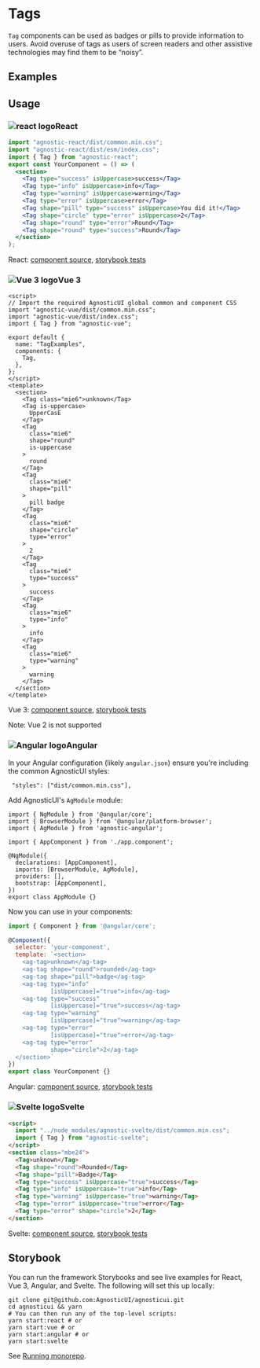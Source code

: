 # Tags

`Tag` components can be used as badges or pills to provide information to users. Avoid overuse of tags as users of screen readers and other assistive technologies may find them to be &ldquo;noisy&rdquo;.

<div class="mbs24"></div>

## Examples

<div class="mbe24"></div>

<TagExamples />

<script>
import TagExamples from '../../components/TagExamples.vue'
import { Alert } from "agnostic-vue";

export default {
  components: { Alert, TagExamples }
}
</script>

<div class="mbe32"></div>

## Usage

<div class="flex">
  <h3 id="react" tabindex="-1">
    <img src="/images/React-icon.svg" alt="react logo">React
  </h3>
</div>

```jsx
import "agnostic-react/dist/common.min.css";
import "agnostic-react/dist/esm/index.css";
import { Tag } from "agnostic-react";
export const YourComponent = () => (
  <section>
    <Tag type="success" isUppercase>success</Tag>
    <Tag type="info" isUppercase>info</Tag>
    <Tag type="warning" isUppercase>warning</Tag>
    <Tag type="error" isUppercase>error</Tag>
    <Tag shape="pill" type="success" isUppercase>You did it!</Tag>
    <Tag shape="circle" type="error" isUppercase>2</Tag>
    <Tag shape="round" type="error">Round</Tag>
    <Tag shape="round" type="success">Round</Tag>
  </section>
);
```

React: [component source](https://github.com/AgnosticUI/agnosticui/blob/master/agnostic-react/src/Tag.tsx), [storybook tests](https://github.com/AgnosticUI/agnosticui/blob/master/agnostic-react/src/stories/Tag.stories.tsx)

<div class="mbe32"></div>

<div class="flex">
  <h3 id="vue-3" tabindex="-1">
    <img src="/images/Vue-icon.svg" alt="Vue 3 logo">Vue 3
  </h3>
</div>

```vue
<script>
// Import the required AgnosticUI global common and component CSS
import "agnostic-vue/dist/common.min.css";
import "agnostic-vue/dist/index.css";
import { Tag } from "agnostic-vue";

export default {
  name: "TagExamples",
  components: {
    Tag,
  },
};
</script>
<template>
  <section>
    <Tag class="mie6">unknown</Tag>
    <Tag is-uppercase>
      UpperCasE
    </Tag>
    <Tag
      class="mie6"
      shape="round"
      is-uppercase
    >
      round
    </Tag>
    <Tag
      class="mie6"
      shape="pill"
    >
      pill badge
    </Tag>
    <Tag
      class="mie6"
      shape="circle"
      type="error"
    >
      2
    </Tag>
    <Tag
      class="mie6"
      type="success"
    >
      success
    </Tag>
    <Tag
      class="mie6"
      type="info"
    >
      info
    </Tag>
    <Tag
      class="mie6"
      type="warning"
    >
      warning
    </Tag>
  </section>
</template>
```

Vue 3: [component source](https://github.com/AgnosticUI/agnosticui/blob/master/agnostic-vue/src/components/Tag.vue), [storybook tests](https://github.com/AgnosticUI/agnosticui/blob/master/agnostic-vue/src/stories/Tag.stories.js)

<div class="mbe24"></div>

<Alert type="warning">Note: Vue 2 is not supported</Alert>

<div class="mbe32"></div>

<div class="flex">
  <h3 id="angular" tabindex="-1">
    <img src="/images/Angular-icon.svg" alt="Angular logo">Angular
  </h3>
</div>

In your Angular configuration (likely `angular.json`) ensure you're including
the common AgnosticUI styles:

<div class="mbe16"></div>

` "styles": ["dist/common.min.css"],`

<div class="mbe24"></div>

Add AgnosticUI's `AgModule` module:

```js{3,9}
import { NgModule } from '@angular/core';
import { BrowserModule } from '@angular/platform-browser';
import { AgModule } from 'agnostic-angular';

import { AppComponent } from './app.component';

@NgModule({
  declarations: [AppComponent],
  imports: [BrowserModule, AgModule],
  providers: [],
  bootstrap: [AppComponent],
})
export class AppModule {}
```

Now you can use in your components:

```js
import { Component } from '@angular/core';

@Component({
  selector: 'your-component',
  template: `<section>
    <ag-tag>unknown</ag-tag>
    <ag-tag shape="round">rounded</ag-tag>
    <ag-tag shape="pill">badge</ag-tag>
    <ag-tag type="info"
            [isUppercase]="true">info</ag-tag>
    <ag-tag type="success"
            [isUppercase]="true">success</ag-tag>
    <ag-tag type="warning"
            [isUppercase]="true">warning</ag-tag>
    <ag-tag type="error"
            [isUppercase]="true">error</ag-tag>
    <ag-tag type="error"
            shape="circle">2</ag-tag>
  </section>`
})
export class YourComponent {}
```


Angular: [component source](https://github.com/AgnosticUI/agnosticui/blob/master/agnostic-angular/libs/ag/src/lib/tag.component.ts), [storybook tests](https://github.com/AgnosticUI/agnosticui/blob/master/agnostic-angular/libs/ag/src/lib/tag.component.stories.ts)

<div class="mbe32"></div>

<div class="flex">
  <h3 id="svelte" tabindex="-1">
    <img src="/images/Svelte-icon.svg" alt="Svelte logo">Svelte
  </h3>
</div>

```html
<script>
  import "../node_modules/agnostic-svelte/dist/common.min.css";
  import { Tag } from "agnostic-svelte";
</script>
<section class="mbe24">
  <Tag>unknown</Tag>
  <Tag shape="round">Rounded</Tag>
  <Tag shape="pill">Badge</Tag>
  <Tag type="success" isUppercase="true">success</Tag>
  <Tag type="info" isUppercase="true">info</Tag>
  <Tag type="warning" isUppercase="true">warning</Tag>
  <Tag type="error" isUppercase="true">error</Tag>
  <Tag type="error" shape="circle">2</Tag>
</section>
```

Svelte: [component source](https://github.com/AgnosticUI/agnosticui/blob/master/agnostic-svelte/src/stories/Tag.svelte), [storybook tests](https://github.com/AgnosticUI/agnosticui/blob/master/agnostic-svelte/src/stories/Tag.stories.js)

## Storybook

You can run the framework Storybooks and see live examples for React, Vue 3, Angular, and Svelte. The following will set this up locally:

```shell
git clone git@github.com:AgnosticUI/agnosticui.git
cd agnosticui && yarn
# You can then run any of the top-level scripts:
yarn start:react # or
yarn start:vue # or
yarn start:angular # or
yarn start:svelte
```

See [Running monorepo](https://github.com/AgnosticUI/agnosticui/blob/master/CONTRIBUTING.md#running-monorepo).
